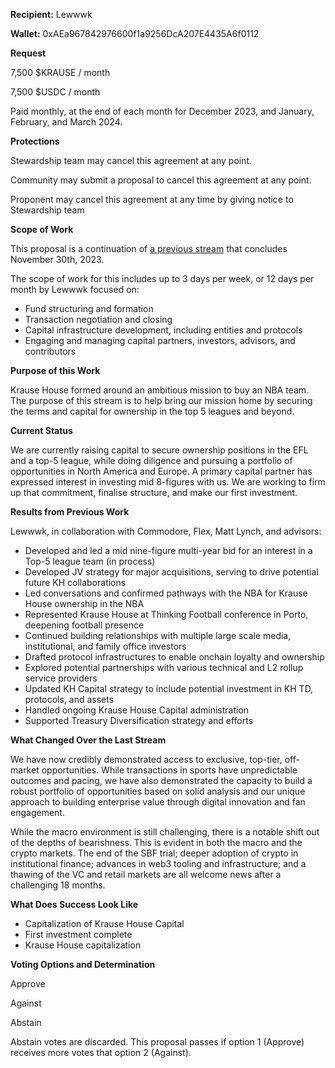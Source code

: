 **Recipient:** Lewwwk

**Wallet:** 0xAEa967842976600f1a9256DcA207E4435A6f0112

**Request**

7,500 $KRAUSE / month

7,500 $USDC / month

Paid monthly, at the end of each month for December 2023, and January, February, and March 2024.

**Protections**

Stewardship team may cancel this agreement at any point.

Community may submit a proposal to cancel this agreement at any point.

Proponent may cancel this agreement at any time by giving notice to Stewardship team

**Scope of Work**

This proposal is a continuation of [](https://snapshot.org/#/krausehouse.eth/proposal/0xd1d79aa7a1378ae3cda6e654b261b0feff48d25a709b43cb0967805f481aaddb)[a previous stream](https://snapshot.org/#/krausehouse.eth/proposal/0x47024a37efb93d30beca0da26562c881b1d3fd94f1a389a6527f229d777f8267) that concludes November 30th, 2023.

The scope of work for this includes up to 3 days per week, or 12 days per month by Lewwwk focused on:

- Fund structuring and formation
- Transaction negotiation and closing
- Capital infrastructure development, including entities and protocols
- Engaging and managing capital partners, investors, advisors, and contributors

**Purpose of this Work**

Krause House formed around an ambitious mission to buy an NBA team. The purpose of this stream is to help bring our mission home by securing the terms and capital for ownership in the top 5 leagues and beyond.

**Current Status**

We are currently raising capital to secure ownership positions in the EFL and a top-5 league, while doing diligence and pursuing a portfolio of opportunities in North America and Europe. A primary capital partner has expressed interest in investing mid 8-figures with us. We are working to firm up that commitment, finalise structure, and make our first investment.

**Results from Previous Work**

Lewwwk, in collaboration with Commodore, Flex, Matt Lynch, and advisors:

- Developed and led a mid nine-figure multi-year bid for an interest in a Top-5 league team (in process)
- Developed JV strategy for major acquisitions, serving to drive potential future KH collaborations
- Led conversations and confirmed pathways with the NBA for Krause House ownership in the NBA
- Represented Krause House at Thinking Football conference in Porto, deepening football presence
- Continued building relationships with multiple large scale media, institutional, and family office investors
- Drafted protocol infrastructures to enable onchain loyalty and ownership
- Explored potential partnerships with various technical and L2 rollup service providers
- Updated KH Capital strategy to include potential investment in KH TD, protocols, and assets
- Handled ongoing Krause House Capital administration
- Supported Treasury Diversification strategy and efforts

**What Changed Over the Last Stream**

We have now credibly demonstrated access to exclusive, top-tier, off-market opportunities. While transactions in sports have unpredictable outcomes and pacing, we have also demonstrated the capacity to build a robust portfolio of opportunities based on solid analysis and our unique approach to building enterprise value through digital innovation and fan engagement.

While the macro environment is still challenging, there is a notable shift out of the depths of bearishness. This is evident in both the macro and the crypto markets. The end of the SBF trial; deeper adoption of crypto in institutional finance; advances in web3 tooling and infrastructure; and a thawing of the VC and retail markets are all welcome news after a challenging 18 months.

**What Does Success Look Like**

- Capitalization of Krause House Capital
- First investment complete
- Krause House capitalization

**Voting Options and Determination**

Approve

Against

Abstain

Abstain votes are discarded. This proposal passes if option 1 (Approve) receives more votes that option 2 (Against).
